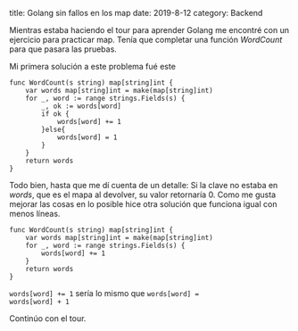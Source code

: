title: Golang sin fallos en los map
date: 2019-8-12
category: Backend

Mientras estaba haciendo el tour para aprender Golang me encontré con un ejercicio para practicar
map. Tenía que completar una función *WordCount* para que pasara las pruebas.

Mi primera solución a este problema fué este

    func WordCount(s string) map[string]int {
        var words map[string]int = make(map[string]int)
        for _, word := range strings.Fields(s) {
            _, ok := words[word]
            if ok {
                words[word] += 1
            }else{
                words[word] = 1
            }
        }
        return words
    }

Todo bien, hasta que me dí cuenta de un detalle: Si la clave no estaba en *words*, que es el mapa
al devolver, su valor retornaría 0. Como me gusta mejorar las cosas en lo posible hice otra
solución que funciona igual con menos líneas.

    func WordCount(s string) map[string]int {
        var words map[string]int = make(map[string]int)
        for _, word := range strings.Fields(s) {
            words[word] += 1
        }
        return words
    }

<code>words[word] += 1</code> sería lo mismo que <code>words[word] = words[word] + 1</code>

Continúo con el tour.
